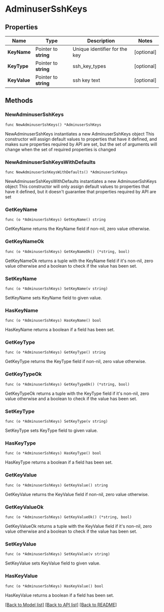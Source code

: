 # AdminuserSshKeys

## Properties

Name | Type | Description | Notes
------------ | ------------- | ------------- | -------------
**KeyName** | Pointer to **string** | Unique identifier for the key | [optional] 
**KeyType** | Pointer to **string** | ssh_key_types | [optional] 
**KeyValue** | Pointer to **string** | ssh key text | [optional] 

## Methods

### NewAdminuserSshKeys

`func NewAdminuserSshKeys() *AdminuserSshKeys`

NewAdminuserSshKeys instantiates a new AdminuserSshKeys object
This constructor will assign default values to properties that have it defined,
and makes sure properties required by API are set, but the set of arguments
will change when the set of required properties is changed

### NewAdminuserSshKeysWithDefaults

`func NewAdminuserSshKeysWithDefaults() *AdminuserSshKeys`

NewAdminuserSshKeysWithDefaults instantiates a new AdminuserSshKeys object
This constructor will only assign default values to properties that have it defined,
but it doesn't guarantee that properties required by API are set

### GetKeyName

`func (o *AdminuserSshKeys) GetKeyName() string`

GetKeyName returns the KeyName field if non-nil, zero value otherwise.

### GetKeyNameOk

`func (o *AdminuserSshKeys) GetKeyNameOk() (*string, bool)`

GetKeyNameOk returns a tuple with the KeyName field if it's non-nil, zero value otherwise
and a boolean to check if the value has been set.

### SetKeyName

`func (o *AdminuserSshKeys) SetKeyName(v string)`

SetKeyName sets KeyName field to given value.

### HasKeyName

`func (o *AdminuserSshKeys) HasKeyName() bool`

HasKeyName returns a boolean if a field has been set.

### GetKeyType

`func (o *AdminuserSshKeys) GetKeyType() string`

GetKeyType returns the KeyType field if non-nil, zero value otherwise.

### GetKeyTypeOk

`func (o *AdminuserSshKeys) GetKeyTypeOk() (*string, bool)`

GetKeyTypeOk returns a tuple with the KeyType field if it's non-nil, zero value otherwise
and a boolean to check if the value has been set.

### SetKeyType

`func (o *AdminuserSshKeys) SetKeyType(v string)`

SetKeyType sets KeyType field to given value.

### HasKeyType

`func (o *AdminuserSshKeys) HasKeyType() bool`

HasKeyType returns a boolean if a field has been set.

### GetKeyValue

`func (o *AdminuserSshKeys) GetKeyValue() string`

GetKeyValue returns the KeyValue field if non-nil, zero value otherwise.

### GetKeyValueOk

`func (o *AdminuserSshKeys) GetKeyValueOk() (*string, bool)`

GetKeyValueOk returns a tuple with the KeyValue field if it's non-nil, zero value otherwise
and a boolean to check if the value has been set.

### SetKeyValue

`func (o *AdminuserSshKeys) SetKeyValue(v string)`

SetKeyValue sets KeyValue field to given value.

### HasKeyValue

`func (o *AdminuserSshKeys) HasKeyValue() bool`

HasKeyValue returns a boolean if a field has been set.


[[Back to Model list]](../README.md#documentation-for-models) [[Back to API list]](../README.md#documentation-for-api-endpoints) [[Back to README]](../README.md)


